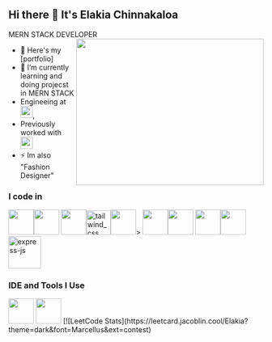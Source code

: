 ## Hi there 👋 It's Elakia Chinnakaloa

MERN STACK DEVELOPER
<img align="right" width="370" height="290" src="https://i.pinimg.com/originals/47/f0/34/47f0342cec72b800463bf003eac1257e.gif">
- 🔭 Here's my [portfolio]                                                
- 🌱 I’m currently learning and doing projecst in MERN STACK
- Engineeing at [<img src="https://upload.wikimedia.org/wikipedia/en/thumb/4/49/Anna_University_Logo.svg/1200px-Anna_University_Logo.svg.png" height="24">](https://www.annauniv.edu/#gsc.tab=0),
- Previously worked with [<img src="https://franchiseindia.s3.ap-south-1.amazonaws.com/uploads/news/fi/educomp-to-rollout-100-schools-35b73158e7.gif" height="24">](https://www.educomp.com/) 
- ⚡ Im also "Fashion Designer"
### I code in
 <img height="50" width="50" src="https://img.icons8.com/color/48/000000/html-5.png" /><img height="50" width="50" src="https://img.icons8.com/color/48/000000/css3.png" />  <img height="50" width="50" src="https://img.icons8.com/color/48/000000/bootstrap.png" /><img width="48" height="48" src="https://img.icons8.com/color/48/tailwind_css.png" alt="tailwind_css"/><img height="50" width="50" src="https://img.icons8.com/color/48/000000/javascript.png"/>> <img height="50" width="50" src="https://img.icons8.com/color/48/000000/react-native.png"/><img height="50" width="50" src="https://img.icons8.com/color/48/000000/mysql-logo.png"/> <img height="50" width="50" src="https://img.icons8.com/color/48/000000/mongodb.png"/><img height="50" width="50" src="https://img.icons8.com/color/48/000000/nodejs.png"/> <img width="64" height="64" src="https://img.icons8.com/nolan/64/express-js.png" alt="express-js"/>

### IDE and Tools I Use
<img height="50" width="50" src="https://img.icons8.com/color/48/000000/visual-studio-code-2019.png"/> 
<img height="50" width="50" src="https://img.icons8.com/color/50/000000/git.png"/> 
[![LeetCode Stats](https://leetcard.jacoblin.cool/Elakia?theme=dark&font=Marcellus&ext=contest)

